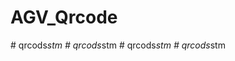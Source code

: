 # AGV_Qrcode

#   q r c o d s _ s t m  
 #   q r c o d s _ s t m  
 #   q r c o d s _ s t m  
 #   q r c o d s _ s t m  
 